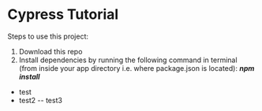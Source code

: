 # Cypress Tutorial

Steps to use this project:

1. Download this repo
2. Install dependencies by running the following command in terminal (from inside your app directory i.e. where package.json is located): <I><B>npm install </I></B>

- test
- test2
  -- test3
